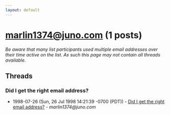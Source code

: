 ```yaml
---
layout: default
---
```


# marlin1374@juno.com (1 posts)

_Be aware that many list participants used multiple email addresses over their time active on the list. As such this page may not contain all threads available._

## Threads

### Did I get the right email address?
+ 1998-07-26 (Sun, 26 Jul 1998 14:21:39 -0700 (PDT)) - [Did I get the right email address?](/archive/1998/07/26935818a3b8294ea89ea0288387868e814cfb06416d4bcd2cda83a2317b10e1) - _marlin1374@juno.com_

